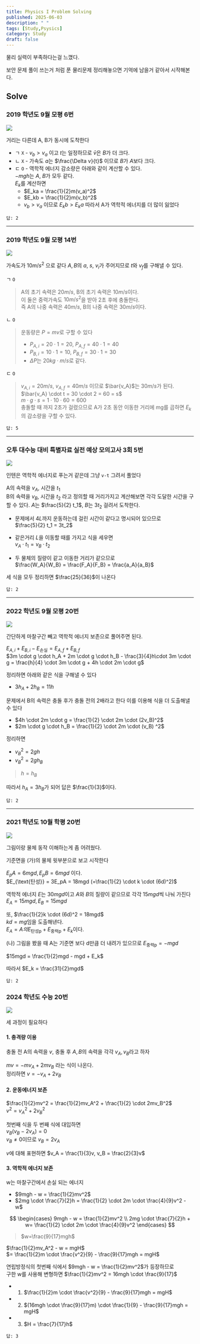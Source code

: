 ```yaml
---
title: Physics I Problem Solving
published: 2025-06-03
description: " "
tags: [Study,Psysics]
category: Study
draft: false
---
```


물리 실력이 부족하다는걸 느꼈다.  

보안 문제 풀이 쓰는거 처럼 푼 물리문제 정리해놓으면 기억에 남을거 같아서 시작해본다.

## Solve
### 2019 학년도 9월 모평 6번
![](./2019_6.png)

거리는 다른데 A, B가 동시에 도착한다

- ㄱ `X` - $v_b > v_a$ 이고 $t$는 일정하므로 $\bar{v}$은 $B$가 더 크다.
- ㄴ `X` - 가속도 $a$는 $\frac{\Delta v}{t}$ 이므로 $B$가 $A$보다 크다.
- ㄷ `O` - 역학적 에너지 감소량은 아래와 같이 계산할 수 있다.  
  $-mgh$는 $A$, $B$가 모두 같다.  
  $E_k$를 계산하면
  - $E_ka = \frac{1}{2}m(v_a)^2$
  - $E_kb = \frac{1}{2}m(v_b)^2$
  - $v_b > v_a$ 이므로 $E_kb > E_ka$ 따라서 A가 역학적 에너지를 더 많이 잃었다

`답: 2`

---

### 2019 학년도 9월 모평 14번
![](./2019_14.png)

가속도가 $10m/s^2$ 으로 같다 $A, B$의 $a$, $s$, $v_i$가 주어지므로 $t$와 $v_f$를 구해낼 수 있다.

ㄱ `O`
> A의 초기 속력은 $20m/s$, B의 초기 속력은 $10m/s$이다.  
> 이 둘은 중력가속도 $10m/s^2$을 받아 $2$초 후에 충돌한다.  
> 즉 A의 나중 속력은 $40m/s$, B의 나중 속력은 $30m/s$이다.

ㄴ `O`
> 운동량은 $P=mv$로 구할 수 있다
> - $P_{A,i} = 20 \cdot 1 = 20$, $P_{A,f} = 40 \cdot 1 = 40$
> - $P_{B,i} = 10 \cdot 1 = 10$, $P_{B,f} = 30 \cdot 1 = 30$  
> - $\Delta P$는 $20kg \cdot m/s$로 같다.

ㄷ `O`
> $v_{A,i} = 20m/s$, $v_{A, f} = 40m/s$ 이므로 $\bar{v_A}$는 $30m/s$가 된다.  
> $\bar{v_A} \cdot t = 30 \cdot 2 = 60 = s$  
> $m \cdot g \cdot s = 1 \cdot 10 \cdot 60 = 600$  
> 충돌할 때 까지 2초가 걸렸으므로 A가 2초 동안 이동한 거리에 mg를 곱하면 $E_k$의 감소량을 구할 수 있다.

`답: 5`

---

### 오투 대수능 대비 특별자료 실전 예상 모의고사 3회 5번
![](./o2_3_5.png)

인텐은 역학적 에너지로 푸는거 같은데 그냥 `v-t` 그려서 풀었다

A의 속력을 $v_A$, 시간을 $t_1$  
B의 속력을 $v_B$, 시간을 $t_2$ 라고 정의할 때 거리가지고 계산해보면 각각 도달한 시간을 구할 수 있다.
$A$는 $\frac{5}{2} t_1$, $B$는 $3t_2$ 걸려서 도착한다.  
- 문제에서 $4L$까지 운동하는데 걸린 시간이 같다고 명시되어 있으므로  
  $\frac{5}{2} t_1 = 3t_2$
- 같은거리 $L$을 이동할 때를 가지고 식을 세우면  
  $v_A \cdot t_1 = v_B \cdot t_2$

- 두 물체의 질량이 같고 이동한 거리가 같으므로  
  $\frac{W_A}{W_B} = \frac{F_A}{F_B} = \frac{a_A}{a_B}$

세 식을 모두 정리하면 $\frac{25}{36}$이 나온다

`답: 2`

---

### 2022 학년도 9월 모평 20번
![](./2022_9_20.png)

간단하게 마찰구간 빼고 역학적 에너지 보존으로 풀어주면 된다.

$E_{A,i} + E_{B,i} - E_{\text{손실}} = E_{A,f} + E_{B,f}$  
$3m \cdot g \cdot h_A + 2m \cdot g \cdot h_B - \frac{3}{4}h\cdot 3m \cdot g = \frac{h}{4} \cdot 3m \cdot g + 4h \cdot 2m \cdot g$

정리하면 아래와 같은 식을 구해낼 수 있다
- $3h_A + 2h_B = 11h$

문제에서 B의 속력은 충돌 후가 충돌 전의 2배라고 한다
이를 이용해 식을 더 도출해낼 수 있다

- $4h \cdot 2m \cdot g = \frac{1}{2} \cdot 2m \cdot (2v_B)^2$
- $2m \cdot g \cdot h_B = \frac{1}{2} \cdot 2m \cdot (v_B) ^2$

정리하면
- $v_B^2 = 2gh$
- $v_B^2 = 2gh_B$
> $h=h_B$

따라서 $h_A = 3h_B$가 되어 답은 $\frac{1}{3}$이다.

`답: 2`

---

### 2021 학년도 10월 학평 20번
![](./2021_10_20.png)

그림이랑 물체 동작 이해하는게 좀 어려웠다.  

기준면을 (가)의 물체 윗부분으로 보고 시작한다

$E_pA = 6mgd, E_pB = 6mgd$ 이다.  
$E_{\text{탄성}} = 3E_pA = 18mgd (=\frac{1}{2} \cdot k \cdot (6d)^2)$

역학적 에너지 $E$는 $30mgd$이고 $A$와 $B$의 질량이 같으므로 각각 $15mgd$씩 나눠 가진다  
$E_A = 15mgd, E_B = 15mgd$

또, $\frac{1}{2}k \cdot (6d)^2 = 18mgd$  
$kd=mg$임을 도출해낸다.  
$E_A = A의 E_{\text{탄성p}} + E_{\text{중력p}} + E_k$이다.

(나) 그림을 봤을 때 A는 기준면 보다 d만큼 더 내려가 있으므로
$E_{\text{중력p}} = -mgd$

$15mgd = \frac{1}{2}mgd - mgd + E_k$

따라서 $E_k = \frac{31}{2}mgd$

`답: 2`

### 2024 학년도 수능 20번
![](./2024_scat_20.png)

세 과정이 필요하다

#### 1. 충격량 이용
충돌 전 A의 속력을 $v$, 충돌 후 $A, B$의 속력을 각각 $v_A, v_B$라고 하자

$mv = -mv_A + 2mv_B$ 라는 식이 나온다.  
정리하면 $v=-v_A + 2v_B$

#### 2. 운동에너지 보존
$\frac{1}{2}mv^2 = \frac{1}{2}mv_A^2 + \frac{1}{2} \cdot 2mv_B^2$  
$v^2 = v_A^2 + 2v_B^2$

첫번째 식을 두 번째 식에 대입하면  
$v_B(v_B - 2v_A) = 0$  
$v_B \ne 0$이므로 $v_B = 2v_A$  

$v$에 대해 표현하면
$v_A = \frac{1}{3}v, v_B = \frac{2}{3}v$

#### 3. 역학적 에너지 보존

w는 마찰구간에서 손실 되는 에너지
- $9mgh - w = \frac{1}{2}mv^2$
- $2mg \cdot \frac{7}{2}h = \frac{1}{2} \cdot 2m \cdot \frac{4}{9}v^2 - w$

$$
\begin{cases}
9mgh - w = \frac{1}{2}mv^2 \\
2mg \cdot \frac{7}{2}h  + w= \frac{1}{2} \cdot 2m \cdot \frac{4}{9}v^2
\end{cases}
$$

> $w=\frac{9}{17}mgh$


$\frac{1}{2}mv_A^2 - w = mgH$  
$= \frac{1}{2}m \cdot \frac{v^2}{9} - \frac{9}{17}mgh = mgH$

연립방정식의 첫번째 식에서   $9mgh - w = \frac{1}{2}mv^2$가 등장하므로  
구한 w를 사용해 변형하면
$\frac{1}{2}mv^2 = 16mgh \cdot \frac{9}{17}$

- 1. $\frac{1}{2}m \cdot \frac{v^2}{9} - \frac{9}{17}mgh = mgH$
- 2. $(16mgh \cdot \frac{9}{17}m) \cdot \frac{1}{9} - \frac{9}{17}mgh = mgH$
- 3. $H = \frac{7}{17}h$

`답: 3`